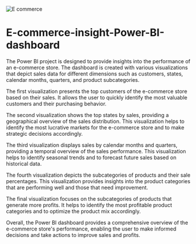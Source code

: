 ![E commerce](https://user-images.githubusercontent.com/113547599/225992279-66f3968f-989b-4415-a745-4354928ac427.png)
# E-commerce-insight-Power-BI-dashboard
The Power BI project is designed to provide insights into the performance of an e-commerce store. The dashboard is created with various visualizations that depict sales data for different dimensions such as customers, states, calendar months, quarters, and product subcategories.

The first visualization presents the top customers of the e-commerce store based on their sales. It allows the user to quickly identify the most valuable customers and their purchasing behavior.

The second visualization shows the top states by sales, providing a geographical overview of the sales distribution. This visualization helps to identify the most lucrative markets for the e-commerce store and to make strategic decisions accordingly.

The third visualization displays sales by calendar months and quarters, providing a temporal overview of the sales performance. This visualization helps to identify seasonal trends and to forecast future sales based on historical data.

The fourth visualization depicts the subcategories of products and their sale percentages. This visualization provides insights into the product categories that are performing well and those that need improvement.

The final visualization focuses on the subcategories of products that generate more profits. It helps to identify the most profitable product categories and to optimize the product mix accordingly.

Overall, the Power BI dashboard provides a comprehensive overview of the e-commerce store's performance, enabling the user to make informed decisions and take actions to improve sales and profits.
